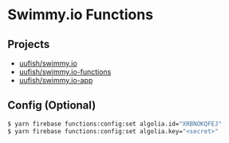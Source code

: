 # Swimmy.io Functions

## Projects

- [uufish/swimmy.io](https://github.com/uufish/swimmy.io)
- [uufish/swimmy.io-functions](https://github.com/uufish/swimmy.io-functions)
- [uufish/swimmy.io-app](https://github.com/uufish/swimmy.io-app)

## Config (Optional)

```bash
$ yarn firebase functions:config:set algolia.id="XRBNOKQFEJ"
$ yarn firebase functions:config:set algolia.key="<secret>"
```
